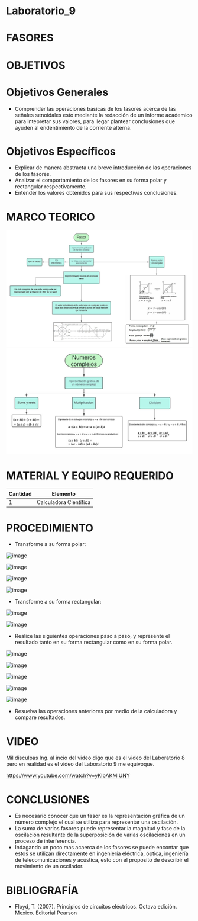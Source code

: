 # Laboratorio_9

# FASORES 

# OBJETIVOS

# Objetivos Generales

- Comprender las operaciones básicas de los fasores acerca de las señales senoidales esto mediante la redacción de un informe academico para intepretar sus valores, para llegar plantear conclusiones que ayuden al endentimiento de la corriente alterna.
# Objetivos Específicos
- Explicar de manera abstracta una breve introducción de las operaciones de los fasores.
- Analizar el comportamiento de  los fasores en su forma polar y rectangular respectivamente.
- Entender los valores obtenidos para sus respectivas conclusiones. 
# MARCO TEORICO
![](https://github.com/jamora9/Laboratorio_9/blob/main/IMA/8.jpeg)
![](https://github.com/jamora9/Laboratorio_9/blob/main/IMA/9.jpeg)
# MATERIAL Y EQUIPO REQUERIDO

|Cantidad|Elemento|
|--------|--------|
|1|Calculadora Científica|

# PROCEDIMIENTO

- Transforme a su forma polar:

![image](https://user-images.githubusercontent.com/93900233/155153652-6ea0b9a6-65b6-404b-a649-fc20ce7c30f7.png)

![image](https://user-images.githubusercontent.com/93900233/155153694-d7f8e8d6-5ac3-4e30-95a4-1ec01ffb24c9.png)

![image](https://user-images.githubusercontent.com/93900233/155153734-d658d383-e886-45ee-804f-6aa5bf946c40.png)

![image](https://user-images.githubusercontent.com/93900233/155153767-8d97f987-4c40-4502-9612-a143845744c8.png)

- Transforme a su forma rectangular:

![image](https://user-images.githubusercontent.com/93900233/155153843-a9c9bb76-2383-4209-8511-146863e05f10.png)

![image](https://user-images.githubusercontent.com/93900233/155153890-bd479fdd-9086-48c6-9695-ec318e305b38.png)

- Realice las siguientes operaciones paso a paso, y represente el resultado tanto en su forma rectangular como en su forma polar.

![image](https://user-images.githubusercontent.com/93900233/155153943-403fde7e-37f3-47ba-b764-9cc59ba9493e.png)

![image](https://user-images.githubusercontent.com/93900233/155153969-1b268b48-a8cb-4b37-9c1f-c51dbf675e03.png)

![image](https://user-images.githubusercontent.com/93900233/155154008-4b216b1e-d096-47c3-8791-afb40c23c31b.png)

![image](https://user-images.githubusercontent.com/93900233/155154856-b2a2f9ac-96a4-4010-99e9-5f373c65a806.png)

![image](https://user-images.githubusercontent.com/93900233/155154889-f90656a9-f9b5-4722-90d4-6a155ce49db9.png)

- Resuelva las operaciones anteriores por medio de la calculadora y compare resultados.

# VIDEO

Mil disculpas Ing. al incio del video digo que es el video del Laboratorio 8 pero en realidad es el video del Laboratorio 9 me equivoque.

https://www.youtube.com/watch?v=yKIbAKMIUNY

# CONCLUSIONES

- Es necesario conocer que un fasor es la representación gráfica de un número complejo el cual se utiliza para representar una oscilación.
- La suma de varios fasores puede representar la magnitud y fase de la oscilación resultante de la superposición de varias oscilaciones en un proceso de interferencia.
- Indagando un poco mas acaerca de los fasores se puede encontar que estos se utilizan directamente en ingeniería eléctrica, óptica, ingeniería de telecomunicaciones y acústica, esto con el proposito de describir el movimiento de un oscilador.

# BIBLIOGRAFÍA
  - Floyd, T. (2007). Principios de circuitos eléctricos. Octava edición. Mexico. Editorial Pearson
